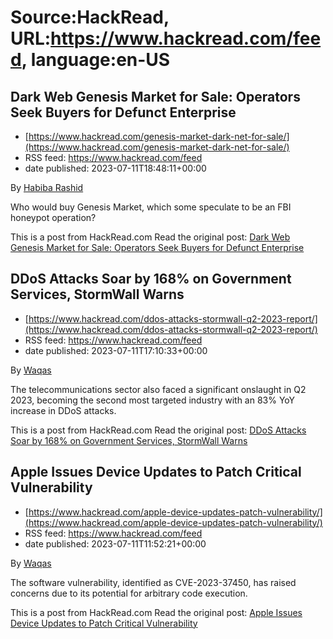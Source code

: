 # Source:HackRead, URL:https://www.hackread.com/feed, language:en-US

## Dark Web Genesis Market for Sale: Operators Seek Buyers for Defunct Enterprise
 - [https://www.hackread.com/genesis-market-dark-net-for-sale/](https://www.hackread.com/genesis-market-dark-net-for-sale/)
 - RSS feed: https://www.hackread.com/feed
 - date published: 2023-07-11T18:48:11+00:00

<p>By <a href="https://www.hackread.com/author/habiba/" rel="nofollow">Habiba Rashid</a></p>
<p>Who would buy Genesis Market, which some speculate to be an FBI honeypot operation?</p>
<p>This is a post from HackRead.com Read the original post: <a href="https://www.hackread.com/genesis-market-dark-net-for-sale/" rel="nofollow">Dark Web Genesis Market for Sale: Operators Seek Buyers for Defunct Enterprise</a></p>

## DDoS Attacks Soar by 168% on Government Services, StormWall Warns
 - [https://www.hackread.com/ddos-attacks-stormwall-q2-2023-report/](https://www.hackread.com/ddos-attacks-stormwall-q2-2023-report/)
 - RSS feed: https://www.hackread.com/feed
 - date published: 2023-07-11T17:10:33+00:00

<p>By <a href="https://www.hackread.com/author/hackread/" rel="nofollow">Waqas</a></p>
<p>The telecommunications sector also faced a significant onslaught in Q2 2023, becoming the second most targeted industry with an 83% YoY increase in DDoS attacks.</p>
<p>This is a post from HackRead.com Read the original post: <a href="https://www.hackread.com/ddos-attacks-stormwall-q2-2023-report/" rel="nofollow">DDoS Attacks Soar by 168% on Government Services, StormWall Warns</a></p>

## Apple Issues Device Updates to Patch Critical Vulnerability
 - [https://www.hackread.com/apple-device-updates-patch-vulnerability/](https://www.hackread.com/apple-device-updates-patch-vulnerability/)
 - RSS feed: https://www.hackread.com/feed
 - date published: 2023-07-11T11:52:21+00:00

<p>By <a href="https://www.hackread.com/author/hackread/" rel="nofollow">Waqas</a></p>
<p>The software vulnerability, identified as CVE-2023-37450, has raised concerns due to its potential for arbitrary code execution.</p>
<p>This is a post from HackRead.com Read the original post: <a href="https://www.hackread.com/apple-device-updates-patch-vulnerability/" rel="nofollow">Apple Issues Device Updates to Patch Critical Vulnerability</a></p>

